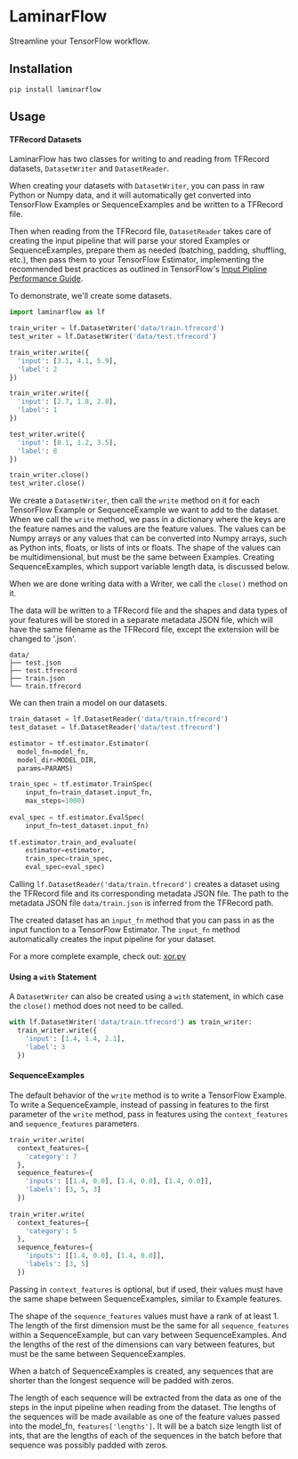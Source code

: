 # LaminarFlow

Streamline your TensorFlow workflow.

## Installation

```
pip install laminarflow
```

## Usage

#### TFRecord Datasets

LaminarFlow has two classes for writing to and reading from TFRecord datasets, `DatasetWriter` and `DatasetReader`.

When creating your datasets with `DatasetWriter`, you can pass in raw Python or Numpy data, and it will automatically get converted into TensorFlow Examples or SequenceExamples and be written to a TFRecord file.

Then when reading from the TFRecord file, `DatasetReader` takes care of creating the input pipeline that will parse your stored Examples or SequenceExamples, prepare them as needed (batching, padding, shuffling, etc.), then pass them to your TensorFlow Estimator, implementing the recommended best practices as outlined in TensorFlow's [Input Pipline Performance Guide](https://www.tensorflow.org/performance/datasets_performance).

To demonstrate, we'll create some datasets.

```python
import laminarflow as lf

train_writer = lf.DatasetWriter('data/train.tfrecord')
test_writer = lf.DatasetWriter('data/test.tfrecord')

train_writer.write({
  'input': [3.1, 4.1, 5.9],
  'label': 2
})

train_writer.write({
  'input': [2.7, 1.8, 2.8],
  'label': 1
})

test_writer.write({
  'input': [0.1, 1.2, 3.5],
  'label': 8
})

train_writer.close()
test_writer.close()
```
We create a `DatasetWriter`, then call the `write` method on it for each TensorFlow Example or SequenceExample we want to add to the dataset. When we call the `write` method, we pass in a dictionary where the keys are the feature names and the values are the feature values. The values can be Numpy arrays or any values that can be converted into Numpy arrays, such as Python ints, floats, or lists of ints or floats. The shape of the values can be multidimensional, but must be the same between Examples. Creating SequenceExamples, which support variable length data, is discussed below.
 
When we are done writing data with a Writer, we call the `close()` method on it.

The data will be written to a TFRecord file and the shapes and data types of your features will be stored in a separate metadata JSON file, which will have the same filename as the TFRecord file, except the extension will be changed to '.json'.

```
data/
├── test.json
├── test.tfrecord
├── train.json
└── train.tfrecord
```

We can then train a model on our datasets.

```python
train_dataset = lf.DatasetReader('data/train.tfrecord')
test_dataset = lf.DatasetReader('data/test.tfrecord')

estimator = tf.estimator.Estimator(
  model_fn=model_fn,
  model_dir=MODEL_DIR,
  params=PARAMS)

train_spec = tf.estimator.TrainSpec(
    input_fn=train_dataset.input_fn,
    max_steps=1000)
    
eval_spec = tf.estimator.EvalSpec(
    input_fn=test_dataset.input_fn)
    
tf.estimator.train_and_evaluate(
    estimator=estimator,
    train_spec=train_spec,
    eval_spec=eval_spec)
```

Calling `lf.DatasetReader('data/train.tfrecord')` creates a dataset using the TFRecord file and its corresponding metadata JSON file. The path to the metadata JSON file `data/train.json` is inferred from the TFRecord path.

The created dataset has an `input_fn` method that you can pass in as the input function to a TensorFlow Estimator. The `input_fn` method automatically creates the input pipeline for your dataset.

For a more complete example, check out: [xor.py](examples/xor.py)

#### Using a `with` Statement

A `DatasetWriter` can also be created using a `with` statement, in which case the `close()` method does not need to be called.

```python
with lf.DatasetWriter('data/train.tfrecord') as train_writer:
  train_writer.write({
    'input': [1.4, 1.4, 2.1],
    'label': 3
  })
```

#### SequenceExamples

The default behavior of the `write` method is to write a TensorFlow Example. To write a SequenceExample, instead of passing in features to the first parameter of the `write` method, pass in features using the `context_features` and `sequence_features` parameters.

```python
train_writer.write(
  context_features={
    'category': 7
  },
  sequence_features={
    'inputs': [[1.4, 0.0], [1.4, 0.0], [1.4, 0.0]],
    'labels': [3, 5, 3]
  })
  
train_writer.write(
  context_features={
    'category': 5
  },
  sequence_features={
    'inputs': [[1.4, 0.0], [1.4, 0.0]],
    'labels': [3, 5]
  })
```

Passing in `context_features` is optional, but if used, their values must have the same shape between SequenceExamples, similar to Example features.

The shape of the `sequence_features` values must have a rank of at least 1. The length of the first dimension must be the same for all `sequence_features` within a SequenceExample, but can vary between SequenceExamples. And the lengths of the rest of the dimensions can vary between features, but must be the same between SequenceExamples.

When a batch of SequenceExamples is created, any sequences that are shorter than the longest sequence will be padded with zeros.

The length of each sequence will be extracted from the data as one of the steps in the input pipeline when reading from the dataset. The lengths of the sequences will be made available as one of the feature values passed into the model_fn, `features['lengths']`. It will be a batch size length list of ints, that are the lengths of each of the sequences in the batch before that sequence was possibly padded with zeros.